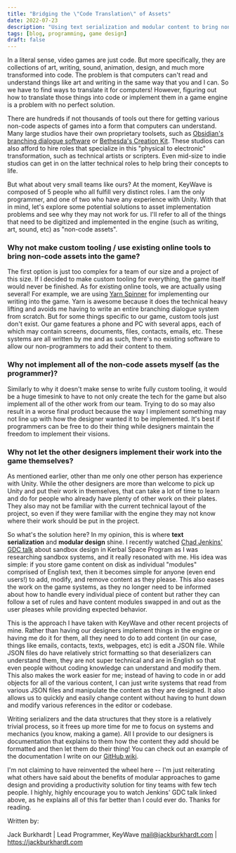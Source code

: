 ```yaml
---
title: "Bridging the \"Code Translation\" of Assets"
date: 2022-07-23
description: "Using text serialization and modular content to bring non-code assets to life in games."
tags: [blog, programming, game design]
draft: false
---
```


In a literal sense, video games are just code. But more specifically, they are collections of art, writing, sound, animation, design, and much more transformed into code. The problem is that computers can't read and understand things like art and writing in the same way that you and I can. So we have to find ways to translate it for computers! However, figuring out how to translate those things into code or implement them in a game engine is a problem with no perfect solution.

There are hundreds if not thousands of tools out there for getting various non-code aspects of games into a form that computers can understand. Many large studios have their own proprietary toolsets, such as [Obsidian's branching dialogue software](https://www.youtube.com/watch?v=oRHl2PLKwfY) or [Bethesda's Creation Kit](https://en.wikipedia.org/wiki/Creation_Engine#Creation_Kit). These studios can also afford to hire roles that specialize in this "physical to electronic" transformation, such as technical artists or scripters. Even mid-size to indie studios can get in on the latter technical roles to help bring their concepts to life.

But what about very small teams like ours? At the moment, KeyWave is composed of 5 people who all fulfill very distinct roles. I am the only programmer, and one of two who have any experience with Unity. With that in mind, let's explore some potential solutions to asset implementation problems and see why they may not work for us. I'll refer to all of the things that need to be digitized and implemented in the engine (such as writing, art, sound, etc) as "non-code assets".

### Why not make custom tooling / use existing online tools to bring non-code assets into the game?

The first option is just too complex for a team of our size and a project of this size. If I decided to make custom tooling for everything, the game itself would never be finished. As for existing online tools, we are actually using several! For example, we are using [Yarn Spinner](https://yarnspinner.dev/) for implementing our writing into the game. Yarn is awesome because it does the technical heavy lifting and avoids me having to write an entire branching dialogue system from scratch. But for some things specific to our game, custom tools just don't exist. Our game features a phone and PC with several apps, each of which may contain screens, documents, files, contacts, emails, etc. These systems are all written by me and as such, there's no existing software to allow our non-programmers to add their content to them.

### Why not implement all of the non-code assets myself (as the programmer)?

Similarly to why it doesn't make sense to write fully custom tooling, it would be a huge timesink to have to not only create the tech for the game but also implement all of the other work from our team. Trying to do so may also result in a worse final product because the way I implement something may not line up with how the designer wanted it to be implemented. It's best if programmers can be free to do their thing while designers maintain the freedom to implement their visions.

### Why not let the other designers implement their work into the game themselves?

As mentioned earlier, other than me only one other person has experience with Unity. While the other designers are more than welcome to pick up Unity and put their work in themselves, that can take a lot of time to learn and do for people who already have plenty of other work on their plates. They also may not be familiar with the current technical layout of the project, so even if they were familiar with the engine they may not know where their work should be put in the project.


So what's the solution here? In my opinion, this is where **text serialization** and **modular design** shine. I recently watched [Chad Jenkins' GDC talk](https://www.youtube.com/watch?v=aE5zrjt-gdg) about sandbox design in Kerbal Space Program as I was researching sandbox systems, and it really resonated with me. His idea was simple: if you store game content on disk as individual "modules" comprised of English text, then it becomes simple for anyone (even end users!) to add, modify, and remove content as they please. This also eases the work on the game systems, as they no longer need to be informed about how to handle every individual piece of content but rather they can follow a set of rules and have content modules swapped in and out as the user pleases while providing expected behavior.

This is the approach I have taken with KeyWave and other recent projects of mine. Rather than having our designers implement things in the engine or having me do it for them, all they need to do to add content (in our case, things like emails, contacts, texts, webpages, etc) is edit a JSON file. While JSON files do have relatively strict formatting so that deserializers can understand them, they are not super technical and are in English so that even people without coding knowledge can understand and modify them. This also makes the work easier for me; instead of having to code in or add objects for all of the various content, I can just write systems that read from various JSON files and manipulate the content as they are designed. It also allows us to quickly and easily change content without having to hunt down and modify various references in the editor or codebase.

Writing serializers and the data structures that they store is a relatively trivial process, so it frees up more time for me to focus on systems and mechanics (you know, making a game). All I provide to our designers is documentation that explains to them how the content they add should be formatted and then let them do their thing! You can check out an example of the documentation I write on our [GitHub wiki](https://github.com/jackburkhardt/KeyWave/wiki/Adding-Contacts).

I'm not claiming to have reinvented the wheel here -- I'm just reiterating what others have said about the benefits of modular approaches to game design and providing a productivity solution for tiny teams with few tech people. I highly, highly encourage you to watch Jenkins' GDC talk linked above, as he explains all of this far better than I could ever do. Thanks for reading.


Written by:

Jack Burkhardt | Lead Programmer, KeyWave
mail@jackburkhardt.com | https://jackburkhardt.com
